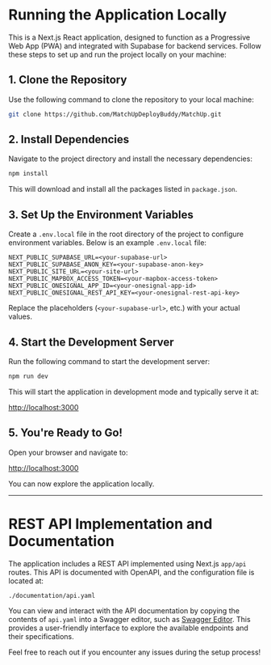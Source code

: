 # Running the Application Locally

This is a Next.js React application, designed to function as a Progressive Web App (PWA) and integrated with Supabase for backend services. Follow these steps to set up and run the project locally on your machine:

## 1. Clone the Repository

Use the following command to clone the repository to your local machine:

```bash
git clone https://github.com/MatchUpDeployBuddy/MatchUp.git
```

## 2. Install Dependencies

Navigate to the project directory and install the necessary dependencies:

```bash
npm install
```

This will download and install all the packages listed in `package.json`.

## 3. Set Up the Environment Variables

Create a `.env.local` file in the root directory of the project to configure environment variables. Below is an example `.env.local` file:

```
NEXT_PUBLIC_SUPABASE_URL=<your-supabase-url>
NEXT_PUBLIC_SUPABASE_ANON_KEY=<your-supabase-anon-key>
NEXT_PUBLIC_SITE_URL=<your-site-url>
NEXT_PUBLIC_MAPBOX_ACCESS_TOKEN=<your-mapbox-access-token>
NEXT_PUBLIC_ONESIGNAL_APP_ID=<your-onesignal-app-id>
NEXT_PUBLIC_ONESIGNAL_REST_API_KEY=<your-onesignal-rest-api-key>
```

Replace the placeholders (`<your-supabase-url>`, etc.) with your actual values.

## 4. Start the Development Server

Run the following command to start the development server:

```bash
npm run dev
```

This will start the application in development mode and typically serve it at:

[http://localhost:3000](http://localhost:3000)

## 5. You're Ready to Go!

Open your browser and navigate to:

[http://localhost:3000](http://localhost:3000)

You can now explore the application locally.

---

# REST API Implementation and Documentation

The application includes a REST API implemented using Next.js `app/api` routes. This API is documented with OpenAPI, and the configuration file is located at:

```
./documentation/api.yaml
```

You can view and interact with the API documentation by copying the contents of `api.yaml` into a Swagger editor, such as [Swagger Editor](https://editor.swagger.io/). This provides a user-friendly interface to explore the available endpoints and their specifications.

Feel free to reach out if you encounter any issues during the setup process!
